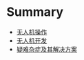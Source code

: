 # Summary

* [无人机操作](/content/operation.md)
* [无人机开发](/content/development.md)
* [疑难杂症及其解决方案](/content/problem.md)
